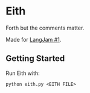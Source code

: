 # Eith

Forth but the comments matter.

Made for [LangJam #1](https://github.com/langjam/jam0001).

## Getting Started

Run Eith with:
```
python eith.py <EITH FILE>
```